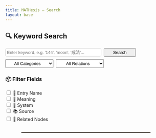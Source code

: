 ```yaml
---
title: MATHesis – Search
layout: base
---
```


<!-- 下面贴上你现有那段搜索 HTML -->

<div class="search-page">

<div class="filter-box" style="max-width: 1000px; margin-bottom: 2rem;">
  <h2>🔍 Keyword Search</h2>
  <div class="search-controls" style="display: flex; flex-wrap: wrap; gap: 0.5rem; align-items: center;">
    <input
      type="text"
      id="searchInput"
      placeholder="Enter keyword, e.g. '144', 'moon', '成法'..."
      style="flex: 1 1 400px; min-width: 200px; max-width: 300px; padding: 0.25rem; border: 1px solid #ccc; border-radius: 4px;"
    />
    <button
      id="searchBtn"
      type="button"
      style="width: 100px; padding: 0.25rem 1rem;"
    >Search</button>
    <select id="categorySelect" style="width: 150px; padding: 0.25rem; text-align: center; text-align-last: center;">
      <option value="All">All Categories</option>
      <option value="symbol">Chinese Symbol</option>
      <option value="number">Number</option>
      <option value="sanskritsymbol">Sanskrit Symbol</option>
    </select>
    <select id="relationSelect" style="width: 150px; padding: 0.25rem; text-align: center; text-align-last: center;">
      <option value="All">All Relations</option>
      <option value="IS_UNIT_IN" title="This item is a constituent unit within a symbolic or structural system.">is unit in</option>
      <option value="PART_OF_STRUCTURE" title="This item is a component in a symbolic or conceptual structure.">part of structure</option>
      <option value="PRODUCES" title="This item generates or gives rise to another through operation or logic.">produces</option>
      <option value="REPRESENTS" title="This item acts as a name, alias, or identity of a concept.">represents</option>
      <option value="RESULTS_IN" title="This item results from symbolic or algorithmic operations.">results in</option>
      <option value="SUPPORTS" title="This item provides structural or logical foundation for another.">supports</option>
      <option value="SYMBOLIZES" title="This item expresses an abstract cosmological or philosophical idea.">symbolizes</option>
    </select>
  </div>

  <h3 style="margin-top: 1.5rem;">📦 Filter Fields</h3>
  <label title="Supports searching Chinese (Simplified/Traditional), English, Sanskrit, and numbers">
  <input type="checkbox" class="field-type" value="entry" /> 📛 Entry Name
</label><br />

<label title="Includes definitions, symbolic meanings, explanations, and related concepts">
  <input type="checkbox" class="field-type" value="meaning" /> 📖 Meaning
</label><br />

<label title="Includes symbolic systems like Yin-Yang, image-number systems, calendar logic, etc.">
  <input type="checkbox" class="field-type" value="system" /> 🔣 System
</label><br />

<label title="Includes references from primary and secondary sources">
  <input type="checkbox" class="field-type" value="source" /> 📚 Source
</label><br />

<label title="Matches terms connected to this one via symbolic relationships">
  <input type="checkbox" class="field-type" value="related" /> 🧭 Related Nodes
</label>
  
</div>


<hr style="
  border: none;
  border-top: 1px solid rgba(157, 103, 49, 0.43); /* 浅棕木系 */
  margin: 2rem auto;
  width: 80%;
">



<!-- 新增：搜索结果数量显示 -->
<div id="resultCount" style="
  margin: 1.5rem 0;
  font-weight: bold;
  text-align: center;
  color:rgba(157, 103, 49, 0.81); /* 一种温润木色，你可以换成自己喜欢的 */
  font-size: 1.1rem;
"></div>


<!-- 原有：搜索结果卡片容器 -->
<div id="results" class="results-box"></div>

<script src="/js/filter.js"></script>


</div>